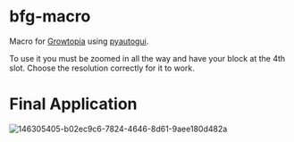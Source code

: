 # bfg-macro

Macro for [Growtopia](https://growtopiagame.com/) using [pyautogui](https://pypi.org/project/PyAutoGUI/).

To use it you must be zoomed in all the way and have your block at the 4th slot.
Choose the resolution correctly for it to work.

# Final Application
![146305405-b02ec9c6-7824-4646-8d61-9aee180d482a](https://user-images.githubusercontent.com/113132083/189238730-6e0c9cc8-7cad-46fc-85d0-8cbf1888c241.png)
